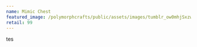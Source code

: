 ```yaml
---
name: Mimic Chest
featured_image: /polymorphcrafts/public/assets/images/tumblr_ow0mhjSxzw1u8mui0o1_1280.jpg
retail: 99
---
```

tes








